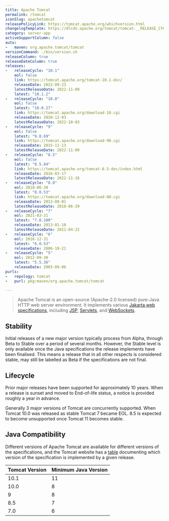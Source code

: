 ```yaml
---
title: Apache Tomcat
permalink: /tomcat
iconSlug: apachetomcat
releasePolicyLink: https://tomcat.apache.org/whichversion.html
changelogTemplate: https://dlcdn.apache.org/tomcat/tomcat-__RELEASE_CYCLE__/v__LATEST__/RELEASE-NOTES
category: server-app
activeSupportColumn: false
auto:
-   maven: org.apache.tomcat/tomcat
versionCommand: ./bin/version.sh
releaseColumn: true
releaseDateColumn: true
releases:
-   releaseCycle: "10.1"
    eol: false
    link: https://tomcat.apache.org/tomcat-10.1-doc/
    releaseDate: 2022-09-23
    latestReleaseDate: 2022-11-09
    latest: "10.1.2"
-   releaseCycle: "10.0"
    eol: false
    latest: "10.0.27"
    link: https://tomcat.apache.org/download-10.cgi
    releaseDate: 2020-12-03
    latestReleaseDate: 2022-10-03
-   releaseCycle: "9"
    eol: false
    latest: "9.0.69"
    link: https://tomcat.apache.org/download-90.cgi
    releaseDate: 2015-11-13
    latestReleaseDate: 2022-11-09
-   releaseCycle: "8.5"
    eol: false
    latest: "8.5.84"
    link: https://tomcat.apache.org/tomcat-8.5-doc/index.html
    releaseDate: 2016-03-17
    latestReleaseDate: 2022-11-16
-   releaseCycle: "8.0"
    eol: 2018-06-30
    latest: "8.0.53"
    link: https://tomcat.apache.org/download-80.cgi
    releaseDate: 2013-08-01
    latestReleaseDate: 2018-06-29
-   releaseCycle: "7"
    eol: 2021-03-31
    latest: "7.0.109"
    releaseDate: 2013-01-10
    latestReleaseDate: 2021-04-22
-   releaseCycle: "6"
    eol: 2016-12-31
    latest: "6.0.53"
    releaseDate: 2006-10-21
-   releaseCycle: "5"
    eol: 2012-09-30
    latest: "5.5.36"
    releaseDate: 2003-09-06
purls:
-   repology: tomcat
-   purl: pkg:maven/org.apache.tomcat/tomcat

---
```


> Apache Tomcat is an open-source (Apache-2.0 licensed) pure-Java HTTP web server environment. It implements various [Jakarta web specifications][specs], including [JSP][jsp], [Servlets][servlet], and [WebSockets][websockets].

## Stability

Initial releases of a new major version typically process from Alpha, through Beta to Stable over a period of several months. However, the Stable level is only available once the Java specifications the release implements have been finalised. This means a release that in all other respects is considered stable, may still be labelled as Beta if the specifications are not final.

## Lifecycle

Prior major releases have been supported for approximately 10 years. When a release is sunset and moved to End-of-life status, a notice is provided roughly a year in advance.

Generally 3 major versions of Tomcat are concurrently supported. When Tomcat 10.0 was released as stable Tomcat 7 became EOL. 8.5 is expected to become unsupported once Tomcat 11 becomes stable.

## Java Compatibility

Different versions of Apache Tomcat are available for different versions of the specifications, and the Tomcat website has a [table](https://tomcat.apache.org/whichversion.html) documenting which version of the specification is implemented by a given release.

| Tomcat Version | Minimum Java Version |
|----------------|----------------------|
| 10.1           | 11                   |
| 10.0           | 8                    |
| 9              | 8                    |
| 8.5            | 7                    |
| 7.0            | 6                    |

[servlet]: https://projects.eclipse.org/projects/ee4j.servlet "Jakarta Servlet"
[jsp]: https://projects.eclipse.org/projects/ee4j.jsp "Jakarta Server Pages"
[websockets]: https://projects.eclipse.org/projects/ee4j.websocket "Jakarta WebSocket"
[specs]: https://projects.eclipse.org/projects/ee4j.jakartaee-platform

